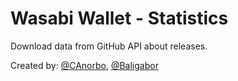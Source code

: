 # Wasabi Wallet - Statistics

Download data from GitHub API about releases.

Created by:  <a href="https://github.com/CAnorbo">@CAnorbo</a>, <a href="https://github.com/Baligabor">@Baligabor</a>
